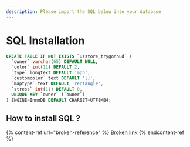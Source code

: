 ```yaml
---
description: Please import the SQL below into your database
---
```


# SQL Installation

```sql
CREATE TABLE IF NOT EXISTS `uzstore_trygonhud` (
  `owner` varchar(65) DEFAULT NULL,
  `color` int(11) DEFAULT 2,
  `type` longtext DEFAULT 'mph',
  `customcolor` text DEFAULT '[]',
  `maptype` text DEFAULT 'rectangle',
  `stress` int(11) DEFAULT 0,
  UNIQUE KEY `owner` (`owner`)
) ENGINE=InnoDB DEFAULT CHARSET=UTF8MB4;
```



## **How to install SQL ?**

{% content-ref url="broken-reference" %}
[Broken link](broken-reference)
{% endcontent-ref %}

